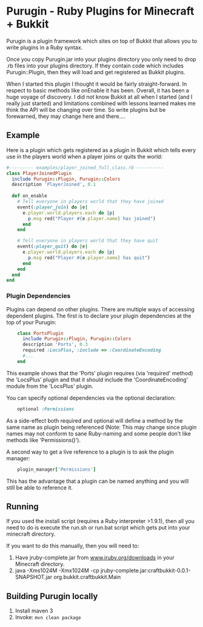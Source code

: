 # Purugin - Ruby Plugins for Minecraft + Bukkit

Purugin is a plugin framework which sites on top of Bukkit that allows you to
write plugins in a Ruby syntax.

Once you copy Purugin.jar into your plugins directory you only need to drop
.rb files into your plugins directory.  If they contain code which includes
Purugin::Plugin, then they will load and get registered as Bukkit plugins.

When I started this plugin I thought it would be fairly straight-forward. In
respect to basic methods like onEnable it has been.  Overall, it has been a
huge voyage of discovery.  I did not know Bukkit at all when I started (and
I really just started) and limitations combined with lessons learned makes
me think the API will be changing over time.  So write plugins but be 
forewarned, they may change here and there....

## Example

Here is a plugin which gets registered as a plugin in Bukkit which tells
every use in the players world when a player joins or quits the world:

```ruby
#--------- examples/player_joined_full_class.rb ----------
class PlayerJoinedPlugin
  include Purugin::Plugin, Purugin::Colors
  description 'PlayerJoined', 0.1
  
  def on_enable
    # Tell everyone in players world that they have joined
    event(:player_join) do |e|
      e.player.world.players.each do |p| 
        p.msg red("Player #{e.player.name} has joined")
      end
    end

    # Tell everyone in players world that they have quit
    event(:player_quit) do |e|
      e.player.world.players.each do |p| 
        p.msg red("Player #{e.player.name} has quit")
      end
    end
  end
end
```

### Plugin Dependencies

Plugins can depend on other plugins.  There are multiple ways of accessing 
dependent plugins.  The first is to declare your plugin dependencies at the top
of your Purugin:

```ruby
    class PortsPlugin
      include Purugin::Plugin, Purugin::Colors
      description 'Ports', 0.3
      required :LocsPlus, :include => :CoordinateEncoding
      #...
    end
```

This example shows that the 'Ports' plugin requires (via 'required' method) 
 the 'LocsPlus' plugin and that it should include the 'CoordinateEncoding' module from the 'LocsPlus' plugin.

You can specify optional dependencies via the optional declaration:

```ruby
    optional :Permissions
```

As a side-effect both required and optional will define a method by the same 
name as plugin being referenced (Note: This may change since plugin names may 
not conform to sane Ruby-naming and some people don't like methods like 
'Permissions()').

A second way to get a live reference to a plugin is to ask the plugin manager:

```ruby
    plugin_manager['Permissions']
```

This has the advantage that a plugin can be named anything and you will still 
be able to reference it.

## Running

If you used the install script (requires a Ruby interpreter >1.9.1), then
all you need to do is execute the run.sh or run.bat script which gets put
into your minecraft directory.

If you want to do this manually, then you will need to:

1. Have jruby-complete.jar from www.jruby.org/downloads in your Minecraft directory.
2. java -Xms1024M -Xmx1024M -cp jruby-complete.jar:craftbukkit-0.0.1-SNAPSHOT.jar org.bukkit.craftbukkit.Main

## Building Purugin locally

1. Install maven 3
2. Invoke: `mvn clean package`
